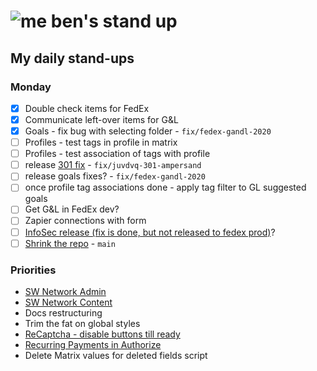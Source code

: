 # ![me](https://avatars2.githubusercontent.com/u/5232044?s=50&v=4) ben's stand up

## My daily stand-ups

### Monday
    
- [X] Double check items for FedEx
- [X] Communicate left-over items for G&L
- [X] Goals - fix bug with selecting folder - `fix/fedex-gandl-2020`
- [ ] Profiles - test tags in profile in matrix
- [ ] Profiles - test association of tags with profile
- [ ] release [301 fix](https://app.clickup.com/t/juvdvq) - `fix/juvdvq-301-ampersand`
- [ ] release goals fixes? - `fix/fedex-gandl-2020`
- [ ] once profile tag associations done - apply tag filter to GL suggested goals
- [ ] Get G&L in FedEx dev?
- [ ] Zapier connections with form
- [ ] [InfoSec release (fix is done, but not released to fedex prod)](https://projects.madebyspeak.com/#/tasks/17626987)? 
- [ ] [Shrink the repo](https://app.clickup.com/t/jh0dwt) - `main`

### Priorities 
    
- [SW Network Admin](https://app.clickup.com/8537154/v/l/li/54890360?pr=12760709)
- [SW Network Content](https://app.clickup.com/8537154/v/l/li/54892353?pr=12760709)
- Docs restructuring
- Trim the fat on global styles
- [ReCaptcha - disable buttons till ready](https://projects.madebyspeak.com/#/tasks/17598281)
- [Recurring Payments in Authorize](https://projects.madebyspeak.com/#/tasks/16411534)
- Delete Matrix values for deleted fields script
